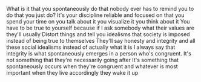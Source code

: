 What is it that you spontaneously do that nobody ever has to remind you to do that you just do? It's your discipline reliable and focused on that you spend your time on you talk about it you visualize it you think about it You have to be true to yourself because if I ask somebody what their values are they'll usually Distort things and tell you idealisms that society is imposed instead of being true to themselves They'll say honesty and integrity and all these social idealisms instead of actually what it is I always say that integrity is what spontaneously emerges in a person who's congruent. It's not something that they're necessarily going after It's something that spontaneously occurs when they're congruent and whatever is most important when they live accordingly they wake it up